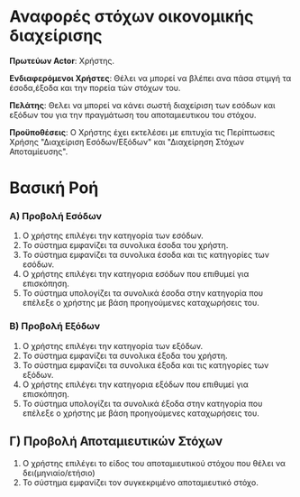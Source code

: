 <!--# ΠΧ2 Αναφορές στόχων οικονομικής διαχείρισης--->
<h1>Αναφορές στόχων οικονομικής διαχείρισης</h1>

**Πρωτεύων Actor**: Χρήστης.

**Ενδιαφερόμενοι Χρήστες**: Θέλει να μπορεί να βλέπει ανα πάσα στιμγή τα έσοδα,έξοδα και την πορεία τών στόχων του.

**Πελάτης**: Θελει να μπορεί να κάνει σωστή διαχείριση των εσόδων και εξόδων του για την πραγμάτωση του αποταμιευτικου του στόχου.

<!--νομιζω οτι ο πελατης στο παραδειγμα στο eclass ειναι ενδιαφερομενος. εμεις εχουμε μονο το χρηστη-->

**Προϋποθέσεις**: Ο Χρήστης έχει εκτελέσει με επιτυχία τις Περίπτωσεις Χρήσης "Διαχείριση Εσόδων/Εξόδων" και "Διαχείρηση Στόχων Αποταμίευσης".

# Βασική Ροή

### Α) Προβολή Εσόδων
1. Ο χρήστης επιλέγει την κατηγορία των εσόδων.
2. Το σύστημα εμφανίζει τα συνολικα έσοδα του χρήστη.
3. Το σύστημα εμφανίζει τα συνολικα έσοδα και τις κατηγορίες των εσόδων.
4. Ο χρήστης επιλέγει την κατηγορια εσόδων που επιθυμεί για επισκόπηση.
5. Το σύστημα υπολογίζει τα συνολικά έσοδα στην κατηγορία που επέλεξε ο χρήστης με βάση προηγούμενες καταχωρήσεις του.


### Β) Προβολή Εξόδων
1. Ο χρήστης επιλέγει την κατηγορία των εξόδων.
2. Το σύστημα εμφανίζει τα συνολικα έξοδα του χρήστη.
3. Το σύστημα εμφανίζει τα συνολικα έξοδα και τις κατηγορίες των εξόδων.
4. Ο χρήστης επιλέγει την κατηγορια εξόδων που επιθυμεί για επισκόπηση.
5. Το σύστημα υπολογίζει τα συνολικά έξοδα στην κατηγορία που επέλεξε ο χρήστης με βάση προηγούμενες καταχωρήσεις του.

## Γ) Προβολή Αποταμιευτικών Στόχων
1. Ο χρήστης επιλέγει το είδος του αποταμιευτικού στόχου που θέλει να δει(μηνιαίο/ετήσιο)
2. Το σύστημα εμφανίζει τον συγκεκριμένο αποταμιευτικό στόχο.

